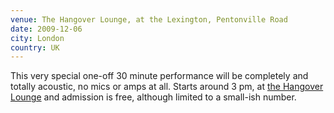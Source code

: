 ```yaml
---
venue: The Hangover Lounge, at the Lexington, Pentonville Road
date: 2009-12-06
city: London
country: UK
---
```


This very special one-off 30 minute performance will be completely and totally acoustic, no mics or amps at all. Starts around 3 pm, at [the Hangover Lounge](http://hangoverlounge.blogspot.com/) and admission is free, although limited to a small-ish number.